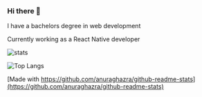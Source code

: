 ### Hi there 👋

I have a bachelors degree in web development

Currently working as a React Native developer

![stats](https://github-readme-stats.vercel.app/api?username=Adnan-Bacic&show_icons=true&theme=dark)


![Top Langs](https://github-readme-stats.vercel.app/api/top-langs/?username=Adnan-Bacic&langs_count=10&theme=dark)

[Made with https://github.com/anuraghazra/github-readme-stats](https://github.com/anuraghazra/github-readme-stats)
